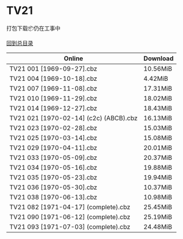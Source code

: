 # TV21

打包下载📦仍在工事中

[回到总目录](/Catalogs.md)







Online | Download
--- | ---
TV21 001 [1969-09-27].cbz | 10.56MiB
TV21 004 [1969-10-18].cbz | 4.42MiB
TV21 007 [1969-11-08].cbz | 17.31MiB
TV21 010 [1969-11-29].cbz | 18.02MiB
TV21 014 [1969-12-27].cbz | 18.43MiB
TV21 021 [1970-02-14] (c2c) (ABCB).cbz | 16.13MiB
TV21 023 [1970-02-28].cbz | 15.03MiB
TV21 025 [1970-03-14].cbz | 15.08MiB
TV21 029 [1970-04-11].cbz | 20.01MiB
TV21 033 [1970-05-09].cbz | 20.37MiB
TV21 034 [1970-05-16].cbz | 19.88MiB
TV21 035 [1970-05-23].cbz | 19.94MiB
TV21 036 [1970-05-30].cbz | 10.37MiB
TV21 038 [1970-06-13].cbz | 10.98MiB
TV21 082 [1971-04-17] (complete).cbz | 25.45MiB
TV21 090 [1971-06-12] (complete).cbz | 25.19MiB
TV21 093 [1971-07-03] (complete).cbz | 24.48MiB